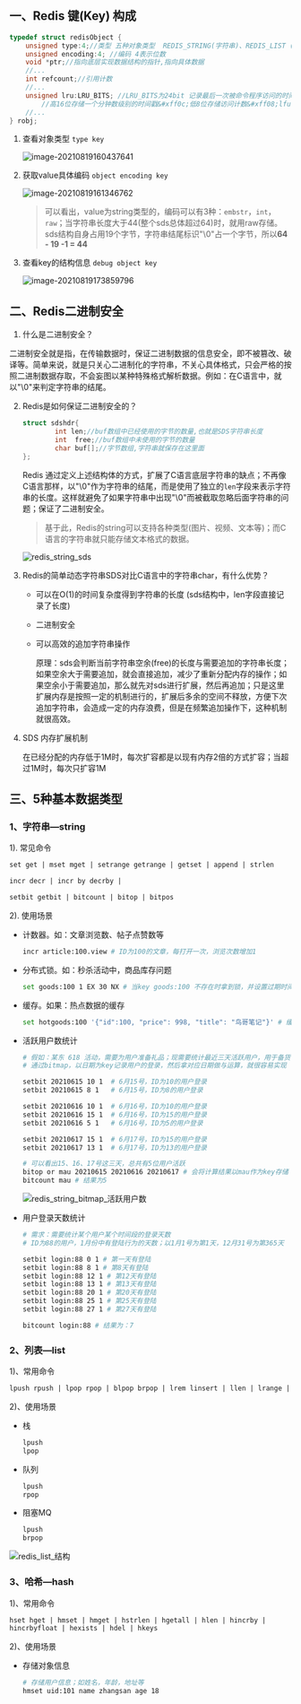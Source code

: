 ## 一、Redis 键(Key) 构成

```c
typedef struct redisObject { 
	unsigned type:4;//类型 五种对象类型  REDIS_STRING(字符串)、REDIS_LIST (列表)、REDIS_HASH(哈希)、REDIS_SET(集合)、REDIS_ZSET(有序集合)。
	unsigned encoding:4; //编码 4表示位数
	void *ptr;//指向底层实现数据结构的指针,指向具体数据
	//... 
	int refcount;//引用计数 
	//... 
	unsigned lru:LRU_BITS; //LRU_BITS为24bit 记录最后一次被命令程序访问的时间 
        //高16位存储一个分钟数级别的时间戳&#xff0c;低8位存储访问计数&#xff08;lfu &#xff1a; 最近访问次数&#xff09;
	//... 
} robj;
```

1. 查看对象类型 `type key`

   ![image-20210819160437641](../img/redis_01.png)

2. 获取value具体编码 `object encoding key`

   ![image-20210819161346762](../img/redis_02.png)

   > 可以看出，value为string类型的，编码可以有3种：`embstr`，`int`，`raw`；当字符串长度大于44(整个sds总体超过64)时，就用raw存储。sds结构自身占用19个字节，字符串结尾标识"\0"占一个字节，所以**64 - 19 -1 = 44**

3. 查看key的结构信息 `debug object key`

   ![image-20210819173859796](../img/redis_03.png)

## 二、Redis二进制安全

1.  什么是二进制安全？

   二进制安全就是指，在传输数据时，保证二进制数据的信息安全，即不被篡改、破译等。简单来说，就是只关心二进制化的字符串，不关心具体格式，只会严格的按照二进制数据存取，不会妄图以某种特殊格式解析数据。例如：在C语言中，就以"\0"来判定字符串的结尾。

2. Redis是如何保证二进制安全的？

   ```c
   struct sdshdr{
           int len;//buf数组中已经使用的字节的数量,也就是SDS字符串长度
           int  free;//buf数组中未使用的字节的数量
           char buf[];//字节数组,字符串就保存在这里面
   };
   ```

   Redis 通过定义上述结构体的方式，扩展了C语言底层字符串的缺点；不再像C语言那样，以"\0"作为字符串的结尾，而是使用了独立的`len`字段来表示字符串的长度。这样就避免了如果字符串中出现"\0"而被截取忽略后面字符串的问题；保证了二进制安全。

   > 基于此，Redis的string可以支持各种类型(图片、视频、文本等)；而C语言的字符串就只能存储文本格式的数据。

   ![redis_string_sds](../img/redis_04.png)

3. Redis的简单动态字符串SDS对比C语言中的字符串char，有什么优势？

   * 可以在O(1)的时间复杂度得到字符串的长度 (sds结构中，len字段直接记录了长度)

   * 二进制安全 

   * 可以高效的追加字符串操作

     原理：sds会判断当前字符串空余(free)的长度与需要追加的字符串长度；如果空余大于需要追加，就会直接追加，减少了重新分配内存的操作；如果空余小于需要追加，那么就先对sds进行扩展，然后再追加；只是这里扩展内存是按照一定的机制进行的，扩展后多余的空间不释放，方便下次追加字符串，会造成一定的内存浪费，但是在频繁追加操作下，这种机制就很高效。

4. SDS 内存扩展机制

   在已经分配的内存低于1M时，每次扩容都是以现有内存2倍的方式扩容；当超过1M时，每次只扩容1M

## 三、5种基本数据类型

### 1、字符串—string

 1). 常见命令

```tex
set get | mset mget | setrange getrange | getset | append | strlen

incr decr | incr by decrby |

setbit getbit | bitcount | bitop | bitpos
```

 2). 使用场景

* 计数器。如：文章浏览数、帖子点赞数等

  ```bash
  incr article:100.view # ID为100的文章，每打开一次，浏览次数增加1
  ```

* 分布式锁。如：秒杀活动中，商品库存问题

  ```bash
  set goods:100 1 EX 30 NX # 当key goods:100 不存在时拿到锁，并设置过期时间为30s
  ```

* 缓存。如果：热点数据的缓存

  ```bash
  set hotgoods:100 '{"id":100, "price": 998, "title": "鸟哥笔记"}' # 缓存热卖书籍基本信息
  ```

* 活跃用户数统计

  ```bash
  # 假如：某东 618 活动，需要为用户准备礼品；现需要统计最近三天活跃用户，用于备货
  # 通过bitmap，以日期为key记录用户的登录，然后拿对应日期做与运算，就很容易实现
  
  setbit 20210615 10 1  # 6月15号，ID为10的用户登录
  setbit 20210615 8 1   # 6月15号，ID为8的用户登录
  
  setbit 20210616 10 1  # 6月16号，ID为10的用户登录
  setbit 20210616 15 1  # 6月16号，ID为15的用户登录
  setbit 20210616 5 1   # 6月16号，ID为5的用户登录
  
  setbit 20210617 15 1  # 6月17号，ID为15的用户登录
  setbit 20210617 13 1  # 6月17号，ID为13的用户登录
  
  # 可以看出15、16、17号这三天，总共有5位用户活跃
  bitop or mau 20210615 20210616 20210617 # 会将计算结果以mau作为key存储
  bitcount mau # 结果为5
  ```

  ![redis_string_bitmap_活跃用户数](../img/redis_05.png)

* 用户登录天数统计

  ```bash
  # 需求：需要统计某个用户某个时间段的登录天数
  # ID为88的用户，1月份中有登陆行为的天数；以1月1号为第1天，12月31号为第365天
  
  setbit login:88 0 1 # 第一天有登陆
  setbit login:88 8 1 # 第8天有登陆
  setbit login:88 12 1 # 第12天有登陆
  setbit login:88 13 1 # 第13天有登陆
  setbit login:88 20 1 # 第20天有登陆
  setbit login:88 25 1 # 第25天有登陆
  setbit login:88 27 1 # 第27天有登陆
  
  bitcount login:88 # 结果为：7
  ```

### 2、列表—list

1)、常用命令

```tex
lpush rpush | lpop rpop | blpop brpop | lrem linsert | llen | lrange | lindex
```

2)、使用场景

 * 栈 

   ```tex
   lpush
   lpop
   ```

 * 队列

   ```tex
   lpush
   rpop
   ```

 * 阻塞MQ

   ```tex
   lpush
   brpop
   ```

![redis_list_结构](../img/redis_06.png)

### 3、哈希—hash

1)、常用命令

 ```tex
 hset hget | hmset | hmget | hstrlen | hgetall | hlen | hincrby | 
 hincrbyfloat | hexists | hdel | hkeys
 ```

2)、使用场景

 * 存储对象信息

   ```bash
   # 存储用户信息；如姓名，年龄，地址等
   hmset uid:101 name zhangsan age 18
   ```




